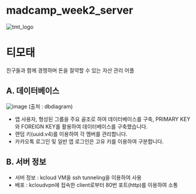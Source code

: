# madcamp_week2_server

![tmt_logo](https://github.com/sgn08050/madcamp_week2/assets/104704651/c931e895-8120-42b7-9845-4c360eaf8362)

# 티모태
친구들과 함께 경쟁하며 돈을 절약할 수 있는 자산 관리 어플

## 

## A. 데이터베이스

![image](https://github.com/sgn08050/madcamp_week2_server/assets/70854569/aca613cd-47d9-4ec5-a606-cc93b3f4e5be)
(출처 : dbdiagram)

- 앱 사용자, 형성된 그룹을 주요 골조로 하여 데이터베이스를 구축, PRIMARY KEY와 FOREIGN KEY를 활용하여 데이터베이스를 구축했습니다.
- 랜덤 키(uuid.v4)를 이용하여 각 멤버를 관리합니다.
- 카카오톡 로그인 및 일반 앱 로그인은 고유 키를 이용하여 구분합니다.

## B. 서버 정보

- 서버 정보 : kcloud VM을 ssh tunneling을 이용하여 사용
- 배포 : kcloudvpn에 접속한 client로부터 80번 포트(http)를 이용하여 소통

